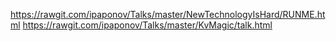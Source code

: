 https://rawgit.com/ipaponov/Talks/master/NewTechnologyIsHard/RUNME.html
https://rawgit.com/ipaponov/Talks/master/KvMagic/talk.html
